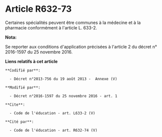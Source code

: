 # Article R632-73

Certaines spécialités peuvent être communes à la médecine et à la pharmacie conformément à l'article L. 633-2.

**Nota:**

Se reporter aux conditions d'application précisées à l'article 2 du décret n° 2016-1597 du 25 novembre 2016.

**Liens relatifs à cet article**

	**Codifié par**:

	  - Décret n°2013-756 du 19 août 2013 -  Annexe (V)

	**Modifié par**:

	  - Décret n°2016-1597 du 25 novembre 2016 - art. 1

	**Cite**:

	  - Code de l'éducation - art. L633-2 (V)

	**Cité par**:

	  - Code de l'éducation - art. R632-74 (V)
